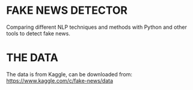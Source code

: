 # FAKE NEWS DETECTOR
Comparing different NLP techniques and methods with Python and other tools to detect fake news.
# THE DATA
The data is from Kaggle, can be downloaded from:
https://www.kaggle.com/c/fake-news/data
